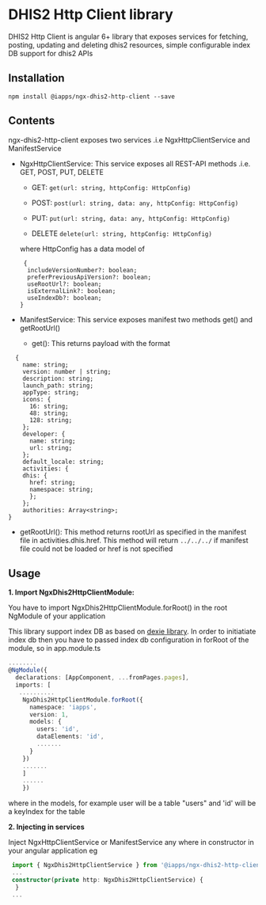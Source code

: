 # DHIS2 Http Client library

DHIS2 Http Client is angular 6+ library that exposes services for fetching, posting, updating and deleting dhis2 resources, simple configurable index DB support for dhis2 APIs

## Installation

`npm install @iapps/ngx-dhis2-http-client --save`

## Contents

ngx-dhis2-http-client exposes two services .i.e NgxHttpClientService and ManifestService

- NgxHttpClientService: This service exposes all REST-API methods .i.e. GET, POST, PUT, DELETE

  - GET: `get(url: string, httpConfig: HttpConfig)`

  - POST: `post(url: string, data: any, httpConfig: HttpConfig)`

  - PUT: `put(url: string, data: any, httpConfig: HttpConfig)`

  - DELETE `delete(url: string, httpConfig: HttpConfig)`

  where HttpConfig has a data model of

  ```
   {
    includeVersionNumber?: boolean;
    preferPreviousApiVersion?: boolean;
    useRootUrl?: boolean;
    isExternalLink?: boolean;
    useIndexDb?: boolean;
  }
  ```

- ManifestService: This service exposes manifest two methods get() and getRootUrl()
  - get(): This returns payload with the format

```
  {
    name: string;
    version: number | string;
    description: string;
    launch_path: string;
    appType: string;
    icons: {
      16: string;
      48: string;
      128: string;
    };
    developer: {
      name: string;
      url: string;
    };
    default_locale: string;
    activities: {
    dhis: {
      href: string;
      namespace: string;
      };
    };
    authorities: Array<string>;
}
```

- getRootUrl(): This method returns rootUrl as specified in the manifest file in activities.dhis.href. This method will return `../../../` if manifest file could not be loaded or href is not specified

## Usage

**1. Import NgxDhis2HttpClientModule:**

You have to import NgxDhis2HttpClientModule.forRoot() in the root NgModule of your application

This library support index DB as based on [dexie library](https://dexie.org/). In order to initiatiate index db then you have to passed index db configuration in forRoot of the module, so in app.module.ts

```ts
........
@NgModule({
  declarations: [AppComponent, ...fromPages.pages],
  imports: [
   ..........
    NgxDhis2HttpClientModule.forRoot({
      namespace: 'iapps',
      version: 1,
      models: {
        users: 'id',
        dataElements: 'id',
        .......
      }
    })
    .......
    ]
    ......
    })
```

where in the models, for example user will be a table "users" and 'id' will be a keyIndex for the table

**2. Injecting in services**

Inject NgxHttpClientService or ManifestService any where in constructor in your angular application eg

```ts
 import { NgxDhis2HttpClientService } from '@iapps/ngx-dhis2-http-client';
 ...
 constructor(private http: NgxDhis2HttpClientService) {
  }
 ...
```
